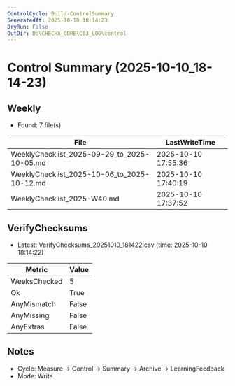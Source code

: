 ```yaml
---
ControlCycle: Build-ControlSummary
GeneratedAt: 2025-10-10 18:14:23
DryRun: False
OutDir: D:\CHECHA_CORE\C03_LOG\control
---
```

# Control Summary (2025-10-10_18-14-23)

## Weekly
- Found: 7 file(s)

| File | LastWriteTime |
|---|---|
| WeeklyChecklist_2025-09-29_to_2025-10-05.md | 2025-10-10 17:55:36 |
| WeeklyChecklist_2025-10-06_to_2025-10-12.md | 2025-10-10 17:40:19 |
| WeeklyChecklist_2025-W40.md | 2025-10-10 17:37:52 |

## VerifyChecksums
- Latest: VerifyChecksums_20251010_181422.csv (time: 2025-10-10 18:14:22)

| Metric | Value |
|---|---|
| WeeksChecked | 5 |
| Ok           | True |
| AnyMismatch  | False |
| AnyMissing   | False |
| AnyExtras    | False |

## Notes
- Cycle: Measure → Control → Summary → Archive → LearningFeedback
- Mode: Write
